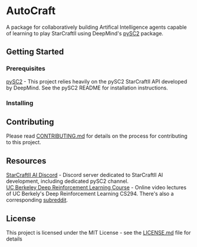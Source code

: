 # AutoCraft
A package for collaboratively building Artifical Intelligence agents capable of learning to play StarCraftII using DeepMind's [pySC2](https://github.com/deepmind/pysc2) package.

## Getting Started


### Prerequisites

[pySC2](https://github.com/deepmind/pysc2) - This project relies heavily on the pySC2 StarCraftII API developed by DeepMind. See the pySC2 README for installation instructions.


### Installing


## Contributing

Please read [CONTRIBUTING.md](CONTRIBUTING.md) for details on the process for contributing to this project.

## Resources

[StarCraftII AI Discord](https://discordapp.com/invite/qTZ65sh) - Discord server dedicated to StarCraftII AI development, including dedicated pySC2 channel.    
[UC Berkeley Deep Reinforcement Learning Course](https://www.youtube.com/playlist?list=PLkFD6_40KJIwTmSbCv9OVJB3YaO4sFwkX) - Online video lectures of UC Berkely's Deep Reinforcement Learning CS294. There's also a corresponding [subreddit](https://www.reddit.com/r/berkeleydeeprlcourse).

## License

This project is licensed under the MIT License - see the [LICENSE.md](LICENSE.md) file for details

